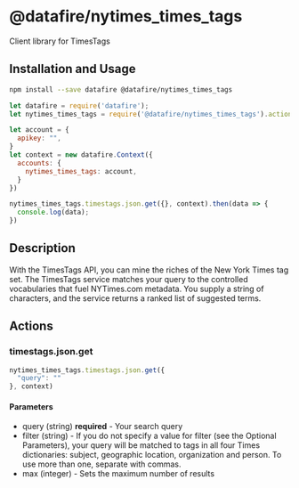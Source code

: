 # @datafire/nytimes_times_tags

Client library for TimesTags

## Installation and Usage
```bash
npm install --save datafire @datafire/nytimes_times_tags
```

```js
let datafire = require('datafire');
let nytimes_times_tags = require('@datafire/nytimes_times_tags').actions;

let account = {
  apikey: "",
}
let context = new datafire.Context({
  accounts: {
    nytimes_times_tags: account,
  }
})

nytimes_times_tags.timestags.json.get({}, context).then(data => {
  console.log(data);
})
```

## Description
With the TimesTags API, you can mine the riches of the New York Times tag set. The TimesTags service matches your query to the controlled vocabularies that fuel NYTimes.com metadata. You supply a string of characters, and the service returns a ranked list of suggested terms.

## Actions
### timestags.json.get



```js
nytimes_times_tags.timestags.json.get({
  "query": ""
}, context)
```

#### Parameters
* query (string) **required** - Your search query
* filter (string) - If you do not specify a value for filter (see the Optional Parameters), your query will be matched to tags in all four Times dictionaries: subject, geographic location, organization and person. To use more than one, separate with commas.
* max (integer) - Sets the maximum number of results

